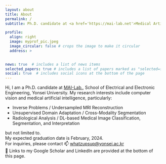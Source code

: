 ```yaml
---
layout: about
title: About
permalink: /
subtitle: Ph.D. candidate at <a href='https://mai-lab.net'>Medical Artificial Intelligence (MAI) Lab.</a>, Yonsei University.

profile:
  align: right
  image: myprof_pic.jpeg
  image_circular: false # crops the image to make it circular
  address: > 
    

news: true  # includes a list of news items
selected_papers: true # includes a list of papers marked as "selected={true}"
social: true  # includes social icons at the bottom of the page
---
```


<!-- Hi. Write your biography here. Tell the world about yourself. Link to your favorite [subreddit](http://reddit.com). You can put a picture in, too. The code is already in, just name your picture `prof_pic.jpg` and put it in the `img/` folder.

Put your address / P.O. box / other info right below your picture. You can also disable any these elements by editing `profile` property of the YAML header of your `_pages/about.md`. Edit `_bibliography/papers.bib` and Jekyll will render your [publications page](/al-folio/publications/) automatically.

Link to your social media connections, too. This theme is set up to use [Font Awesome icons](http://fortawesome.github.io/Font-Awesome/) and [Academicons](https://jpswalsh.github.io/academicons/), like the ones below. Add your Facebook, Twitter, LinkedIn, Google Scholar, or just disable all of them. -->

Hi, I am a Ph.D. candidate at <a href='https://mai-lab.net'>MAI-Lab.</a>, School of Electrical and Electronic Engineering, Yonsei University. My research interests include computer vision and medical artificial intelligence, particularly:
* Inverse Problems / Undersampled MRI Reconstruction
* Unsupervised Domain Adaptation / Cross-Modality Segmentation 
* Radiological Analysis / DL-based Medical Image Classification, Segmentation, and Interpretation

but not limited to. \
My expected graduation date is February, 2024. \
For inquiries, please contact :mailbox: <a href="mailto:{{whatzupsup@yonsei.ac.kr}}">whatzupsup@yonsei.ac.kr</a> \
:link: Links to my Google Scholar and LinkedIn are provided at the bottom of this page. 
 